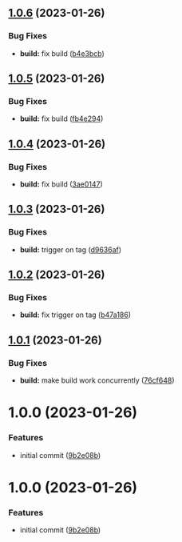 ## [1.0.6](https://github.com/hurdlegroup/infra-php/compare/v1.0.5...v1.0.6) (2023-01-26)


### Bug Fixes

* **build:** fix build ([b4e3bcb](https://github.com/hurdlegroup/infra-php/commit/b4e3bcb915028538e1c6bd60a747d7d82c6fc50b))

## [1.0.5](https://github.com/hurdlegroup/infra-php/compare/v1.0.4...v1.0.5) (2023-01-26)


### Bug Fixes

* **build:** fix build ([fb4e294](https://github.com/hurdlegroup/infra-php/commit/fb4e294586aa966293c6195a1c2d9e8b585c0d45))

## [1.0.4](https://github.com/hurdlegroup/infra-php/compare/v1.0.3...v1.0.4) (2023-01-26)


### Bug Fixes

* **build:** fix build ([3ae0147](https://github.com/hurdlegroup/infra-php/commit/3ae0147c6003aa6f364f5cc3a04ec13adb80fd87))

## [1.0.3](https://github.com/hurdlegroup/infra-php/compare/v1.0.2...v1.0.3) (2023-01-26)


### Bug Fixes

* **build:** trigger on tag ([d9636af](https://github.com/hurdlegroup/infra-php/commit/d9636af8088b13b7934046b462f8ba640e4a901f))

## [1.0.2](https://github.com/hurdlegroup/infra-php/compare/v1.0.1...v1.0.2) (2023-01-26)


### Bug Fixes

* **build:** fix trigger on tag ([b47a186](https://github.com/hurdlegroup/infra-php/commit/b47a1868c162052c1ddac00f50f1d9961b2042c8))

## [1.0.1](https://github.com/hurdlegroup/infra-php/compare/v1.0.0...v1.0.1) (2023-01-26)


### Bug Fixes

* **build:** make build work concurrently ([76cf648](https://github.com/hurdlegroup/infra-php/commit/76cf648e35022b6cb445f532eb7bc5aac8b5ace3))

# 1.0.0 (2023-01-26)


### Features

* initial commit ([9b2e08b](https://github.com/hurdlegroup/infra-php/commit/9b2e08bd24944022c5cbdf986dc20211f0a661c0))

# 1.0.0 (2023-01-26)


### Features

* initial commit ([9b2e08b](https://github.com/hurdlegroup/infra-php/commit/9b2e08bd24944022c5cbdf986dc20211f0a661c0))
